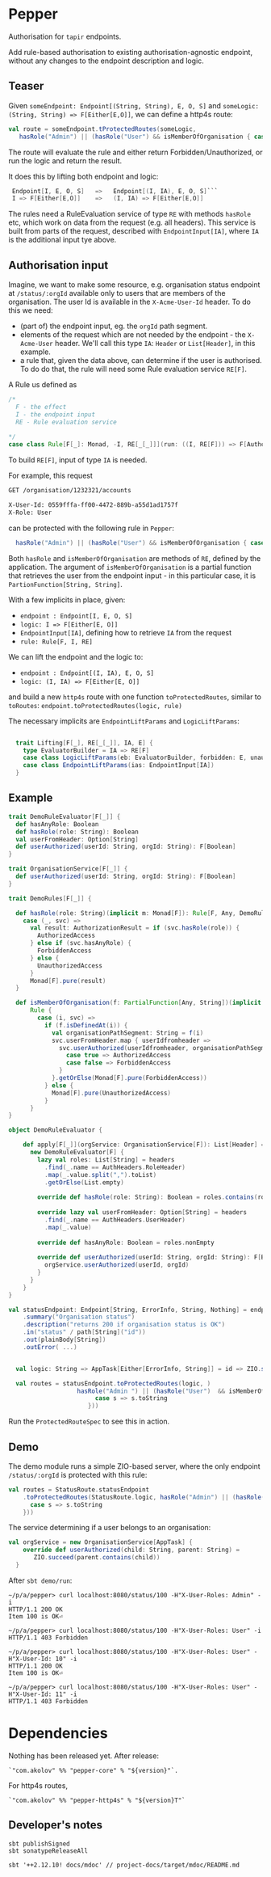 # Pepper

Authorisation for `tapir` endpoints.

Add rule-based authorisation to existing authorisation-agnostic endpoint, without any changes to
the endpoint description and logic.


## Teaser
Given ```someEndpoint: Endpoint[(String, String), E, O, S]``` and ```someLogic: (String, String) => F[Either[E,O]]```, 
we can define a http4s route:

```scala
val route = someEndpoint.tProtectedRoutes(someLogic, 
   hasRole("Admin") || (hasRole("User") && isMemberOfOrganisation { case (_, orgId) => orgId })
```
The route will evaluate the rule and either return Forbidden/Unauthorized, 
or run the logic and return the result.

It does this by lifting both endpoint and logic: 

```scala 
 Endpoint[I, E, O, S]   =>   Endpoint[(I, IA), E, O, S]```
 I => F[Either[E,O]]    =>   (I, IA) => F[Either[E,O]]
```

The rules need a RuleEvaluation service of type `RE` with methods `hasRole` etc, which
work on data from the request (e.g. all headers). This service is built from 
parts of the request, described with `EndpointInput[IA]`, where `IA` is the additional 
input tye above.
    
## Authorisation input

Imagine, we want to make some resource, e.g. organisation status endpoint at `/status/:orgId` 
available only to users that are
members of the organisation. The user Id is available in the `X-Acme-User-Id` header. To do this we need:
 - (part of) the endpoint input, eg. the `orgId` path segment.
 - elements of the request which are not needed by the endpoint - the `X-Acme-User` header. We'll call this type `IA`: `Header` or `List[Header]`, in this example.
 - a rule that, given the data above, can determine if the user is authorised. To do do that, the rule will need some Rule evaluation service `RE[F]`.
 
A Rule us defined as

```scala
/*
  F - the effect
  I - the endpoint input
  RE - Rule evaluation service
 
*/
case class Rule[F[_]: Monad, -I, RE[_[_]]](run: ((I, RE[F])) => F[AuthorizationResult])
```
To build `RE[F]`, input of type `IA` is needed.

For example, this request
```bash curl 
GET /organisation/1232321/accounts

X-User-Id: 0559fffa-ff00-4472-889b-a55d1ad1757f
X-Role: User
```

can be protected with the following rule in `Pepper`:
``` scala
  hasRole("Admin") || (hasRole("User") && isMemberOfOrganisation { case s => s }
``` 
Both `hasRole` and `isMemberOfOrganisation` are methods of `RE`, defined by the application. 
The argument of `isMemberOfOrganisation` is a partial function that retrieves the user from the endpoint 
input - in this particular case, it is `PartionFunction[String, String]`.


With a few implicits in place, given: 
 - `endpoint : Endpoint[I, E, O, S]`
 - `logic: I => F[Either[E, O]]` 
 - `EndpointInput[IA]`, defining how to retrieve `IA` from the request
 - `rule: Rule[F, I, RE]` 
 
We can lift the endpoint and the logic to:

 - `endpoint : Endpoint[(I, IA), E, O, S]`
 - `logic: (I, IA) => F[Either[E, O]]` 
 
and build a new `http4s` route with one function `toProtectedRoutes`, similar to `toRoutes`:
```endpoint.toProtectedRoutes(logic, rule)```

The necessary implicits are `EndpointLiftParams` and `LogicLiftParams`:

```scala 

  trait Lifting[F[_], RE[_[_]], IA, E] {
    type EvaluatorBuilder = IA => RE[F] 
    case class LogicLiftParams(eb: EvaluatorBuilder, forbidden: E, unauthorized: E)
    case class EndpointLiftParams(ias: EndpointInput[IA])
  }

```

## Example

```scala
trait DemoRuleEvaluator[F[_]] {
  def hasAnyRole: Boolean
  def hasRole(role: String): Boolean
  val userFromHeader: Option[String]
  def userAuthorized(userId: String, orgId: String): F[Boolean]
}

trait OrganisationService[F[_]] {
  def userAuthorized(userId: String, orgId: String): F[Boolean]
}

trait DemoRules[F[_]] {

  def hasRole(role: String)(implicit m: Monad[F]): Rule[F, Any, DemoRuleEvaluator] = Rule {
    case (_, svc) =>
      val result: AuthorizationResult = if (svc.hasRole(role)) {
        AuthorizedAccess
      } else if (svc.hasAnyRole) {
        ForbiddenAccess
      } else {
        UnauthorizedAccess
      }
      Monad[F].pure(result)
  }

  def isMemberOfOrganisation(f: PartialFunction[Any, String])(implicit m: Monad[F]): Rule[F, String, DemoRuleEvaluator] =
      Rule {
        case (i, svc) =>
          if (f.isDefinedAt(i)) {
            val organisationPathSegment: String = f(i)
            svc.userFromHeader.map { userIdfromheader =>
              svc.userAuthorized(userIdfromheader, organisationPathSegment).map {
                case true => AuthorizedAccess
                case false => ForbiddenAccess
              }
            }.getOrElse(Monad[F].pure(ForbiddenAccess))
          } else {
            Monad[F].pure(UnauthorizedAccess)
          }
      }
}

object DemoRuleEvaluator {

    def apply[F[_]](orgService: OrganisationService[F]): List[Header] => DemoRuleEvaluator[F] = { headers =>
      new DemoRuleEvaluator[F] {
        lazy val roles: List[String] = headers
          .find(_.name == AuthHeaders.RoleHeader)
          .map(_.value.split(",").toList)
          .getOrElse(List.empty)
  
        override def hasRole(role: String): Boolean = roles.contains(role)
  
        override lazy val userFromHeader: Option[String] = headers
          .find(_.name == AuthHeaders.UserHeader)
          .map(_.value)
  
        override def hasAnyRole: Boolean = roles.nonEmpty
  
        override def userAuthorized(userId: String, orgId: String): F[Boolean] = {
          orgService.userAuthorized(userId, orgId)
        }
      }
    }
}

val statusEndpoint: Endpoint[String, ErrorInfo, String, Nothing] = endpoint.get
    .summary("Organisation status")
    .description("returns 200 if organisation status is OK")
    .in("status" / path[String]("id"))
    .out(plainBody[String])
    .outError( ...)


  val logic: String => AppTask[Either[ErrorInfo, String]] = id => ZIO.succeed(s"Item $id is OK".asRight)

  val routes = statusEndpoint.toProtectedRoutes(logic, ) 
                   hasRole("Admin ") || (hasRole("User")  && isMemberOfOrganisation {
                        case s => s.toString
                      }))

```
Run the `ProtectedRouteSpec` to see this in action.
 

## Demo 

The demo module runs a simple ZIO-based server, where the only endpoint `/status/:orgId` 
is protected with this rule:

```scala
val routes = StatusRoute.statusEndpoint
    .toProtectedRoutes(StatusRoute.logic, hasRole("Admin") || (hasRole("User") && isMemberOfOrganisation {
      case s => s.toString
    }))
```

The service determining if a user belongs to an organisation:
```scala
val orgService = new OrganisationService[AppTask] {
    override def userAuthorized(child: String, parent: String) = 
       ZIO.succeed(parent.contains(child))
  }
```

After `sbt demo/run`:

```
~/p/a/pepper> curl localhost:8080/status/100 -H"X-User-Roles: Admin" -i
HTTP/1.1 200 OK 
Item 100 is OK⏎ 
                                                                                                                                                                                 
~/p/a/pepper> curl localhost:8080/status/100 -H"X-User-Roles: User" -i
HTTP/1.1 403 Forbidden

~/p/a/pepper> curl localhost:8080/status/100 -H"X-User-Roles: User" -H"X-User-Id: 10" -i
HTTP/1.1 200 OK
Item 100 is OK⏎  
                                                                                                                                                                                
~/p/a/pepper> curl localhost:8080/status/100 -H"X-User-Roles: User" -H"X-User-Id: 11" -i
HTTP/1.1 403 Forbidden

```

# Dependencies

Nothing has been released yet. After release:

    `"com.akolov" %% "pepper-core" % "${version}"`. 
  
For http4s routes,

    `"com.akolov" %% "pepper-http4s" % "${version}T"`
    
    
## Developer's notes

    sbt publishSigned
    sbt sonatypeReleaseAll

    sbt '++2.12.10! docs/mdoc' // project-docs/target/mdoc/README.md    
 


 


